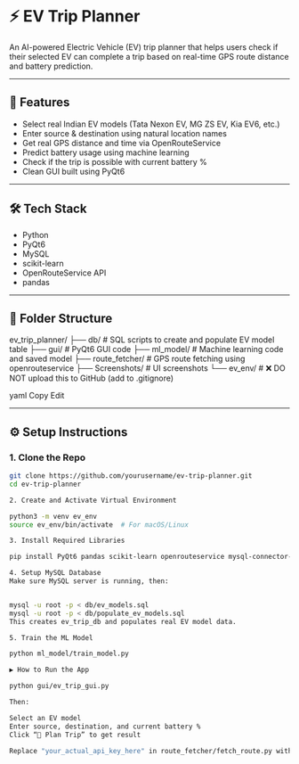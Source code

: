 # ⚡ EV Trip Planner

An AI-powered Electric Vehicle (EV) trip planner that helps users check if their selected EV can complete a trip based on real-time GPS route distance and battery prediction.

---

## 🚀 Features

- Select real Indian EV models (Tata Nexon EV, MG ZS EV, Kia EV6, etc.)
- Enter source & destination using natural location names
- Get real GPS distance and time via OpenRouteService
- Predict battery usage using machine learning
- Check if the trip is possible with current battery %
- Clean GUI built using PyQt6

---

## 🛠️ Tech Stack

- Python
- PyQt6
- MySQL
- scikit-learn
- OpenRouteService API
- pandas

---

## 📁 Folder Structure

ev_trip_planner/
├── db/ # SQL scripts to create and populate EV model table
├── gui/ # PyQt6 GUI code
├── ml_model/ # Machine learning code and saved model
├── route_fetcher/ # GPS route fetching using openrouteservice
├── Screenshots/ # UI screenshots
└── ev_env/ # ❌ DO NOT upload this to GitHub (add to .gitignore)

yaml
Copy
Edit

---

## ⚙️ Setup Instructions

### 1. Clone the Repo

```bash
git clone https://github.com/yourusername/ev-trip-planner.git
cd ev-trip-planner

2. Create and Activate Virtual Environment

python3 -m venv ev_env
source ev_env/bin/activate  # For macOS/Linux

3. Install Required Libraries

pip install PyQt6 pandas scikit-learn openrouteservice mysql-connector-python

4. Setup MySQL Database
Make sure MySQL server is running, then:


mysql -u root -p < db/ev_models.sql
mysql -u root -p < db/populate_ev_models.sql
This creates ev_trip_db and populates real EV model data.

5. Train the ML Model

python ml_model/train_model.py

▶️ How to Run the App

python gui/ev_trip_gui.py

Then:

Select an EV model
Enter source, destination, and current battery %
Click “🧠 Plan Trip” to get result

Replace "your_actual_api_key_here" in route_fetcher/fetch_route.py with your OpenRouteService key.
